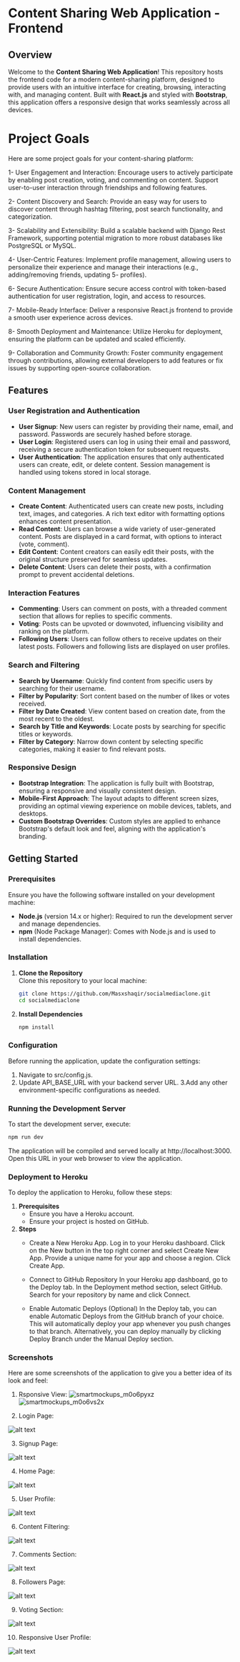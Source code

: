 # Content Sharing Web Application - Frontend

## Overview

Welcome to the **Content Sharing Web Application**! This repository hosts the frontend code for a modern content-sharing platform, designed to provide users with an intuitive interface for creating, browsing, interacting with, and managing content. Built with **React.js** and styled with **Bootstrap**, this application offers a responsive design that works seamlessly across all devices.

# Project Goals
Here are some project goals for your content-sharing platform:

1- User Engagement and Interaction: Encourage users to actively participate by enabling post creation, voting, and commenting on content. Support user-to-user interaction through       friendships and following features.

2- Content Discovery and Search: Provide an easy way for users to discover content through hashtag filtering, post search functionality, and categorization.

3- Scalability and Extensibility: Build a scalable backend with Django Rest Framework, supporting potential migration to more robust databases like PostgreSQL or MySQL.

4- User-Centric Features: Implement profile management, allowing users to personalize their experience and manage their interactions (e.g., adding/removing friends, updating 5- profiles).

6- Secure Authentication: Ensure secure access control with token-based authentication for user registration, login, and access to resources.

7- Mobile-Ready Interface: Deliver a responsive React.js frontend to provide a smooth user experience across devices.

8- Smooth Deployment and Maintenance: Utilize Heroku for deployment, ensuring the platform can be updated and scaled efficiently.

9- Collaboration and Community Growth: Foster community engagement through contributions, allowing external developers to add features or fix issues by supporting open-source collaboration.

## Features

### User Registration and Authentication

- **User Signup**: New users can register by providing their name, email, and password. Passwords are securely hashed before storage.
- **User Login**: Registered users can log in using their email and password, receiving a secure authentication token for subsequent requests.
- **User Authentication**: The application ensures that only authenticated users can create, edit, or delete content. Session management is handled using tokens stored in local storage.

### Content Management

- **Create Content**: Authenticated users can create new posts, including text, images, and categories. A rich text editor with formatting options enhances content presentation.
- **Read Content**: Users can browse a wide variety of user-generated content. Posts are displayed in a card format, with options to interact (vote, comment).
- **Edit Content**: Content creators can easily edit their posts, with the original structure preserved for seamless updates.
- **Delete Content**: Users can delete their posts, with a confirmation prompt to prevent accidental deletions.

### Interaction Features

- **Commenting**: Users can comment on posts, with a threaded comment section that allows for replies to specific comments.
- **Voting**: Posts can be upvoted or downvoted, influencing visibility and ranking on the platform.
- **Following Users**: Users can follow others to receive updates on their latest posts. Followers and following lists are displayed on user profiles.

### Search and Filtering

- **Search by Username**: Quickly find content from specific users by searching for their username.
- **Filter by Popularity**: Sort content based on the number of likes or votes received.
- **Filter by Date Created**: View content based on creation date, from the most recent to the oldest.
- **Search by Title and Keywords**: Locate posts by searching for specific titles or keywords.
- **Filter by Category**: Narrow down content by selecting specific categories, making it easier to find relevant posts.

### Responsive Design

- **Bootstrap Integration**: The application is fully built with Bootstrap, ensuring a responsive and visually consistent design.
- **Mobile-First Approach**: The layout adapts to different screen sizes, providing an optimal viewing experience on mobile devices, tablets, and desktops.
- **Custom Bootstrap Overrides**: Custom styles are applied to enhance Bootstrap's default look and feel, aligning with the application's branding.

## Getting Started

### Prerequisites

Ensure you have the following software installed on your development machine:

- **Node.js** (version 14.x or higher): Required to run the development server and manage dependencies.
- **npm** (Node Package Manager): Comes with Node.js and is used to install dependencies.

### Installation

1. **Clone the Repository**  
   Clone this repository to your local machine:

   ```bash
   git clone https://github.com/Masxshaqir/socialmediaclone.git
   cd socialmediaclone
    ```
2. **Install Dependencies**
   ```bash
   npm install
   ```
### Configuration

Before running the application, update the configuration settings:
  1. Navigate to src/config.js.
  2. Update API_BASE_URL with your backend server URL.
  3.Add any other environment-specific configurations as needed. 
  
### Running the Development Server

To start the development server, execute:
  ```bash
  npm run dev
  ```
The application will be compiled and served locally at http://localhost:3000. Open this URL in your web browser to view the application.

### Deployment to Heroku
To deploy the application to Heroku, follow these steps:
1. **Prerequisites**
    - Ensure you have a Heroku account.
    - Ensure your project is hosted on GitHub.
2. **Steps**
   - Create a New Heroku App.
       Log in to your Heroku dashboard.
       Click on the New button in the top right corner and select Create New App.
       Provide a unique name for your app and choose a region. Click Create App.

   - Connect to GitHub Repository
       In your Heroku app dashboard, go to the Deploy tab.
       In the Deployment method section, select GitHub.
       Search for your repository by name and click Connect.

   
   - Enable Automatic Deploys (Optional)
       In the Deploy tab, you can enable Automatic Deploys from the GitHub branch of your choice. This will automatically deploy your app whenever you push changes to that branch.
       Alternatively, you can deploy manually by clicking Deploy Branch under the Manual Deploy section.

### Screenshots

Here are some screenshots of the application to give you a better idea of its look and feel:
1. Rsponsive View:
![smartmockups_m0o6pyxz](https://github.com/user-attachments/assets/63772103-f4cc-4248-94b6-7a640f170ad4)
![smartmockups_m0o6vs2x](https://github.com/user-attachments/assets/1243ac6b-bd92-46f4-b46e-886bb4022673)

2. Login Page:

![alt text](login-1-1.png)

3. Signup Page:

![alt text](signup-1.png)

4. Home Page:

![alt text](home-1.png)

5. User Profile:

![alt text](profile-1.png)

6. Content Filtering:

![alt text](searchfilter.png)

7. Comments Section:

![alt text](comment-1.png)

8. Followers Page:

![alt text](following.png)

9. Voting Section:

![alt text](voting.png)

10. Responsive User Profile:

![alt text](responsive_profile-1.png)

